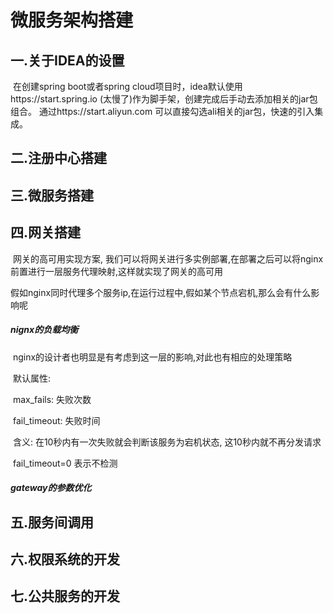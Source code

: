#     			   微服务架构搭建



## 一.关于IDEA的设置

​		在创建spring boot或者spring cloud项目时，idea默认使用https://start.spring.io (太慢了)作为脚手架，创建完成后手动去添加相关的jar包组合。
​		通过https://start.aliyun.com 可以直接勾选ali相关的jar包，快速的引入集成。





## 二.注册中心搭建





## 三.微服务搭建





## 四.网关搭建

​	    网关的高可用实现方案, 我们可以将网关进行多实例部署,在部署之后可以将nginx前置进行一层服务代理映射,这样就实现了网关的高可用

​		假如nginx同时代理多个服务ip,在运行过程中,假如某个节点宕机,那么会有什么影响呢

##### nignx的负载均衡

​		nginx的设计者也明显是有考虑到这一层的影响,对此也有相应的处理策略

​		默认属性:

​				max_fails:   失败次数

​				fail_timeout:  失败时间

​					含义:    在10秒内有一次失败就会判断该服务为宕机状态, 这10秒内就不再分发请求

​				fail_timeout=0   表示不检测



##### gateway的参数优化







## 五.服务间调用





## 六.权限系统的开发





## 七.公共服务的开发    



































